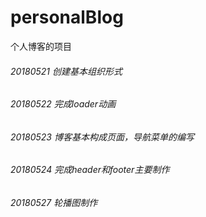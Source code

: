 # personalBlog
个人博客的项目

###### 20180521 创建基本组织形式
###### 20180522 完成loader动画
###### 20180523 博客基本构成页面，导航菜单的编写
###### 20180524 完成header和footer主要制作
###### 20180527 轮播图制作